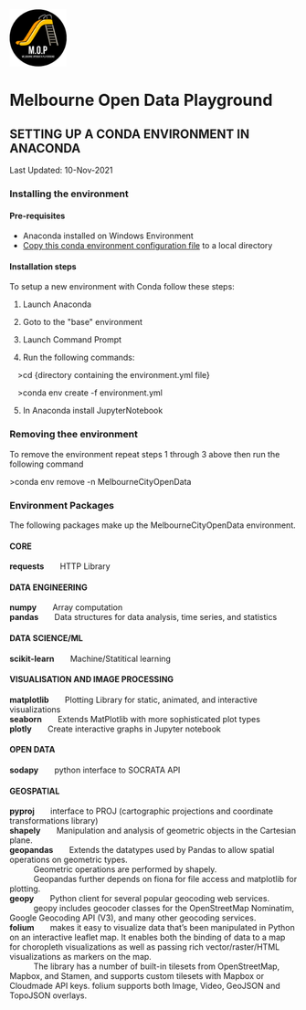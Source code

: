 <img src="/images/mop-black.png" alt="drawing" width="100"/>

# Melbourne Open Data Playground
## SETTING UP A CONDA ENVIRONMENT IN ANACONDA

Last Updated: 10-Nov-2021

### Installing the environment
#### Pre-requisites
- Anaconda installed on Windows Environment
- [Copy this conda environment configuration file](environment.yml) to a local directory

#### Installation steps
To setup a new environment with Conda follow these steps:

1) Launch Anaconda

2) Goto to the "base" environment

3) Launch Command Prompt

4) Run the following commands:

&emsp;&gt;cd {directory containing the environment.yml file}

&emsp;&gt;conda env create -f environment.yml

5) In Anaconda install JupyterNotebook


### Removing thee environment
To remove the environment repeat steps 1 through 3 above then run the following command

&gt;conda env remove -n MelbourneCityOpenData

### Environment Packages
The following packages make up the MelbourneCityOpenData environment.

#### CORE
**requests**&emsp;&emsp;HTTP Library<br>

#### DATA ENGINEERING
**numpy**&emsp;&emsp;Array computation<br>
**pandas**&emsp;&emsp;Data structures for data analysis, time series, and statistics<br>

#### DATA SCIENCE/ML
**scikit-learn**&emsp;&emsp;Machine/Statitical learning<br>

#### VISUALISATION AND IMAGE PROCESSING
**matplotlib**&emsp;&emsp;Plotting Library for static, animated, and interactive visualizations<br>
**seaborn**&emsp;&emsp;Extends MatPlotlib with more sophisticated plot types<br>
**plotly**&emsp;&emsp;Create interactive graphs in Jupyter notebook<br>

#### OPEN DATA
**sodapy**&emsp;&emsp;python interface to SOCRATA API<br>

#### GEOSPATIAL
**pyproj**&emsp;&emsp;interface to PROJ (cartographic projections and coordinate transformations library)<br>
**shapely**&emsp;&emsp;Manipulation and analysis of geometric objects in the Cartesian plane.<br>
**geopandas**&emsp;&emsp;Extends the datatypes used by Pandas to allow spatial operations on geometric types.<br>
&emsp;&emsp;&emsp;Geometric operations are performed by shapely.<br>
&emsp;&emsp;&emsp;Geopandas further depends on fiona for file access and matplotlib for plotting.<br>
**geopy**&emsp;&emsp;Python client for several popular geocoding web services.<br>
&emsp;&emsp;&emsp;geopy includes geocoder classes for the OpenStreetMap Nominatim, Google Geocoding API (V3), and many other geocoding services.
**folium**&emsp;&emsp;makes it easy to visualize data that’s been manipulated in Python on an interactive leaflet map. It enables both the binding of data to a map for choropleth visualizations as well as passing rich vector/raster/HTML visualizations as markers on the map.<br>
&emsp;&emsp;&emsp;The library has a number of built-in tilesets from OpenStreetMap, Mapbox, and Stamen, and supports custom tilesets with Mapbox or Cloudmade API keys. folium supports both Image, Video, GeoJSON and TopoJSON overlays.<br>